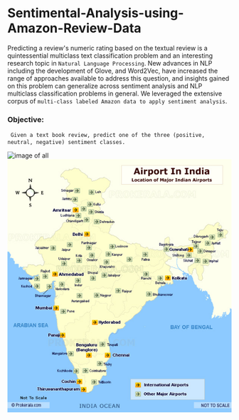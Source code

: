 # Sentimental-Analysis-using-Amazon-Review-Data

Predicting a review's numeric rating based on the textual review is a quintessential multiclass text classification problem and an interesting research topic in ```Natural Language Processing```. New advances in NLP including the development of Glove, and Word2Vec, have increased the range of approaches available to address this question, and insights gained on this problem can generalize across sentiment analysis and NLP multiclass classification problems in general. We leveraged the extensive corpus of ```multi-class labeled Amazon data to apply sentiment analysis```.

### Objective:
     Given a text book review, predict one of the three (positive, neutral, negative) sentiment classes.


   ![image of all]('https://github.com/samarth3557/Sentimental-Analysis-using-Amazon-Review-Data/blob/main/Model%20Deployement/Amazon-Review-Analysis.png')
   ![image of all airports](https://github.com/samarth3557/Flight-Fare-Prediction-using-ML-model/blob/main/Images/india-airports.jpg)
   
